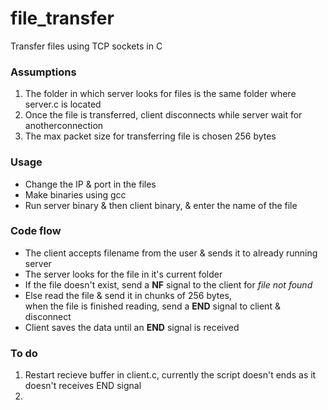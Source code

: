# file_transfer
Transfer files using TCP sockets in C

### Assumptions 
1. The folder in which server looks for files is the same folder where server.c is located
2. Once the file is transferred, client disconnects while server wait for anotherconnection
3. The max packet size for transferring file is chosen 256 bytes

### Usage
* Change the IP & port in the files
* Make binaries using gcc
* Run server binary & then client binary, & enter the name of the file


### Code flow
* The client accepts filename from the user & sends it to already running server
* The server looks for the file in it's current folder
* If the file doesn't exist, send a **NF** signal to the client for _file not found_
* Else read the file & send it in chunks of 256 bytes,<br>
when the file is finished reading, send a **END** signal to client & disconnect
* Client saves the data until an **END** signal is received

### To do
1. Restart recieve buffer in client.c, currently the script doesn't ends as it doesn't receives END signal
2.
